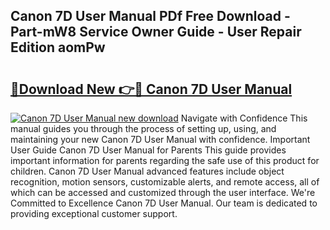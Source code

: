 ## Canon 7D User Manual PDf Free Download - Part-mW8 Service Owner Guide - User Repair Edition aomPw

# <h2><a href="http://bc35459.oget.top/?id=Canon+7D+User+Manual">🔗Download New 👉🔴 Canon 7D User Manual</a></h2>

[![Canon 7D User Manual new download](https://i.imgur.com/5g1atiW.png)](http://bc35459.oget.top/?id=Canon+7D+User+Manual)
Navigate with Confidence This manual guides you through the process of setting up, using, and maintaining your new Canon 7D User Manual with confidence. Important User Guide Canon 7D User Manual for Parents This guide provides important information for parents regarding the safe use of this product for children. Canon 7D User Manual advanced features include object recognition, motion sensors, customizable alerts, and remote access, all of which can be accessed and customized through the user interface. We're Committed to Excellence Canon 7D User Manual. Our team is dedicated to providing exceptional customer support.
